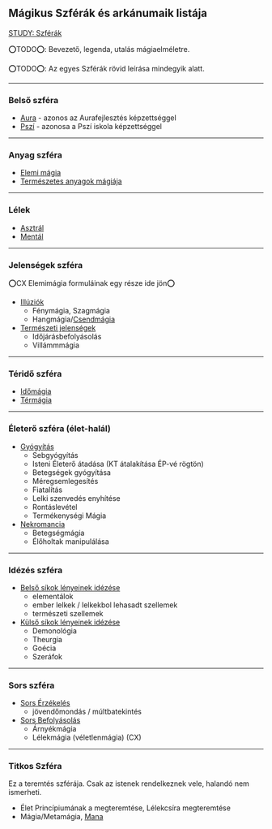 ## Mágikus Szférák és arkánumaik listája

[STUDY: Szférák](https://github.com/kaktusztea/km100/wiki/STUDY.magia.szferak.iskolak)

⭕TODO⭕: Bevezető, legenda, utalás mágiaelméletre.

⭕TODO⭕: Az egyes Szférák rövid leírása mindegyik alatt.

---
### Belső szféra

- [Aura](kepzettsegek/aurafejlesztes.md) - azonos az Aurafejlesztés képzettséggel
- [Pszí](kepzettsegek/pszi_iskola.md) - azonosa a Pszí iskola képzettséggel

---
### Anyag szféra

- [Elemi mágia](magia.arkanumok/elemi_magia.md)
- [Természetes anyagok mágiája](magia.arkanumok/termeszetes.anyagok.magiaja.md)

---
### Lélek

- [Asztrál](magia.arkanumok/asztralmagia.md)
- [Mentál](magia.arkanumok/mentalmagia.md)

---
### Jelenségek szféra

⭕CX Elemimágia formuláinak egy része ide jön⭕

- [Illúziók](magia.arkanumok/illuziok.md)
  - Fénymágia, Szagmágia
  - Hangmágia/[Csendmágia](https://github.com/kaktusztea/km100/wiki/RAW.magia#csendmágia)
- [Természeti jelenségek](magia.arkanumok/termeszeti.jelensegek.md)
  - Időjárásbefolyásolás
  - Villámmmágia

---
### Téridő szféra

- [Időmágia](magia.arkanumok/idomagia.md)
- [Térmágia](magia.arkanumok/termagia.md)

---
### Életerő szféra (élet-halál)

- [Gyógyítás](magia.arkanumok/gyogyitas.md)
  - Sebgyógyítás
  - Isteni Életerő átadása (KT átalakítása ÉP-vé rögtön)
  - Betegségek gyógyítása
  - Méregsemlegesítés
  - Fiatalítás
  - Lelki szenvedés enyhítése
  - Rontáslevétel
  - Termékenységi Mágia
- [Nekromancia](magia.arkanumok/nekromancia.md)
  - Betegségmágia
  - Élőholtak manipulálása

---
### Idézés szféra

- [Belső síkok lényeinek idézése](magia.arkanumok/idezes.belso.sikok.md)
  - elementálok
  - ember lelkek / lelkekbol lehasadt szellemek
  - természeti szellemek
- [Külső síkok lényeinek idézése](magia.arkanumok/idezes.kulso.sikok.md)
  - Demonológia
  - Theurgia
  - Goécia
  - Szeráfok

---
### Sors szféra

- [Sors Érzékelés](magia.arkanumok/sors.erzekeles.md)
  - jövendőmondás / múltbatekintés
- [Sors Befolyásolás](magia.arkanumok/sors.befolyasolas.md)
  - Árnyékmágia
  - Lélekmágia (véletlenmágia) (CX)

---
### Titkos Szféra

Ez a teremtés szférája. Csak az istenek rendelkeznek vele, halandó nem ismerheti.

- Élet Princípiumának a megteremtése, Lélekcsíra megteremtése
- Mágia/Metamágia, [Mana](magia.arkanumok/mana.md)
